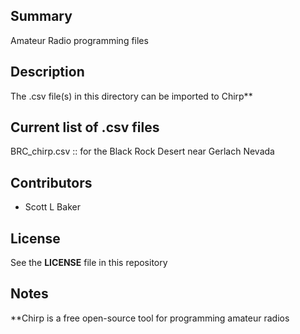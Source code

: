 
## Summary

Amateur Radio programming files


## Description

The .csv file(s) in this directory can be imported to Chirp**


## Current list of .csv files

BRC_chirp.csv :: for the Black Rock Desert near Gerlach Nevada


## Contributors

* Scott L Baker


## License

See the **LICENSE** file in this repository


## Notes

**Chirp is a free open-source tool for programming amateur radios


